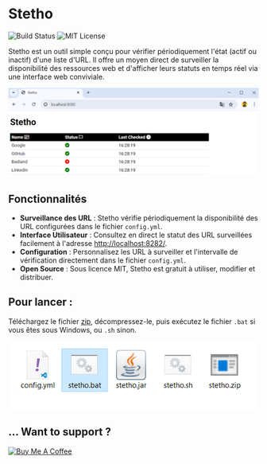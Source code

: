 # Stetho
![Build Status](https://github.com/andriantomanga/stetho/actions/workflows/main.yml/badge.svg)
![MIT License](https://img.shields.io/badge/license-MIT-blue.svg)

Stetho est un outil simple conçu pour vérifier périodiquement l'état (actif ou inactif) d'une liste d'URL. Il offre un moyen direct de surveiller la disponibilité des ressources web et d'afficher leurs statuts en temps réel via une interface web conviviale.

![Interface de Stetho](screenshots/stetho.png)

## Fonctionnalités

- **Surveillance des URL** : Stetho vérifie périodiquement la disponibilité des URL configurées dans le fichier `config.yml`.
- **Interface Utilisateur** : Consultez en direct le statut des URL surveillées facilement à l'adresse [http://localhost:8282/](http://localhost:8282/).
- **Configuration** : Personnalisez les URL à surveiller et l'intervalle de vérification directement dans le fichier `config.yml`.
- **Open Source** : Sous licence MIT, Stetho est gratuit à utiliser, modifier et distribuer.

## Pour lancer :

Téléchargez le fichier [zip](https://github.com/andriantomanga/stetho/raw/main/releases/stetho.zip), décompressez-le, puis exécutez le fichier `.bat` si vous êtes sous Windows, ou `.sh` sinon.

![Lancement de Stetho](screenshots/run.png)

## ... Want to support ? 
[![Buy Me A Coffee](https://img.shields.io/badge/Buy_Me_A_Coffee-Support_My_Work-yellow.svg)](https://www.buymeacoffee.com/andriantomanga)